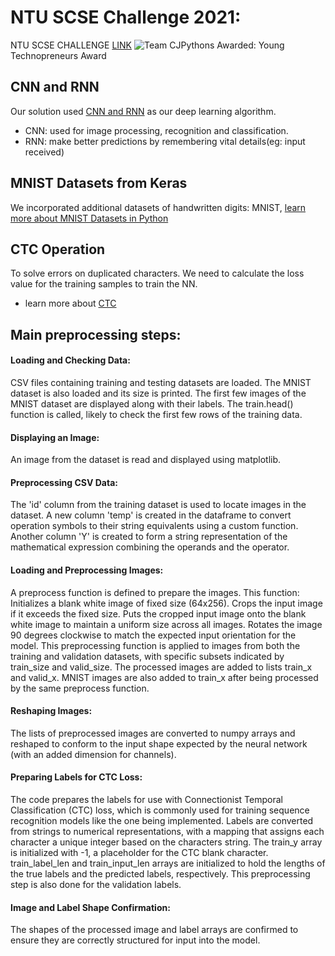 # NTU SCSE Challenge 2021: 
NTU SCSE CHALLENGE [LINK](https://www.ntu.edu.sg/scse/news-events/news/detail/scse-computing-challenge-2021)
![Team CJPythons](https://www.ntu.edu.sg/images/librariesprovider118/news-events/scse-computing-challenge-202154f84e0e-2c74-4211-a795-816575dbf69f.jpg?Status=Master&sfvrsn=464ed816_3)
Awarded: Young Technopreneurs Award

## CNN and RNN
Our solution used [CNN and RNN](https://www.upgrad.com/blog/cnn-vs-rnn/) as our deep learning algorithm.

- CNN: used for image processing, recognition and classification.
- RNN: make better predictions by remembering vital details(eg: input received)

## MNIST Datasets from Keras
We incorporated additional datasets of handwritten digits: MNIST, [learn more about MNIST Datasets in Python](https://www.digitalocean.com/community/tutorials/mnist-dataset-in-python)

## CTC Operation
To solve errors on duplicated characters. We need to calculate the loss value for the training samples to train the NN.
- learn more about [CTC](https://towardsdatascience.com/intuitively-understanding-connectionist-temporal-classification-3797e43a86c)

## Main preprocessing steps:

#### Loading and Checking Data:
CSV files containing training and testing datasets are loaded.
The MNIST dataset is also loaded and its size is printed.
The first few images of the MNIST dataset are displayed along with their labels.
The train.head() function is called, likely to check the first few rows of the training data.

#### Displaying an Image:
An image from the dataset is read and displayed using matplotlib.

#### Preprocessing CSV Data:
The 'id' column from the training dataset is used to locate images in the dataset.
A new column 'temp' is created in the dataframe to convert operation symbols to their string equivalents using a custom function.
Another column 'Y' is created to form a string representation of the mathematical expression combining the operands and the operator.

#### Loading and Preprocessing Images:
A preprocess function is defined to prepare the images. This function:
Initializes a blank white image of fixed size (64x256).
Crops the input image if it exceeds the fixed size.
Puts the cropped input image onto the blank white image to maintain a uniform size across all images.
Rotates the image 90 degrees clockwise to match the expected input orientation for the model.
This preprocessing function is applied to images from both the training and validation datasets, with specific subsets indicated by train_size and valid_size.
The processed images are added to lists train_x and valid_x.
MNIST images are also added to train_x after being processed by the same preprocess function.

#### Reshaping Images:
The lists of preprocessed images are converted to numpy arrays and reshaped to conform to the input shape expected by the neural network (with an added dimension for channels).

#### Preparing Labels for CTC Loss:
The code prepares the labels for use with Connectionist Temporal Classification (CTC) loss, which is commonly used for training sequence recognition models like the one being implemented.
Labels are converted from strings to numerical representations, with a mapping that assigns each character a unique integer based on the characters string.
The train_y array is initialized with -1, a placeholder for the CTC blank character.
train_label_len and train_input_len arrays are initialized to hold the lengths of the true labels and the predicted labels, respectively.
This preprocessing step is also done for the validation labels.

#### Image and Label Shape Confirmation:
The shapes of the processed image and label arrays are confirmed to ensure they are correctly structured for input into the model.

